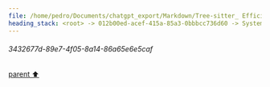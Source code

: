 ```yaml
---
file: /home/pedro/Documents/chatgpt_export/Markdown/Tree-sitter_ Efficient Incremental Parsing.md
heading_stack: <root> -> 012b00ed-acef-415a-85a3-0bbbcc736d60 -> System -> 3432677d-89e7-4f05-8a14-86a65e6e5caf
---
```

###### 3432677d-89e7-4f05-8a14-86a65e6e5caf
[parent ⬆️](#012b00ed-acef-415a-85a3-0bbbcc736d60)
